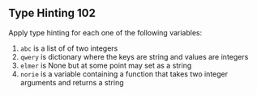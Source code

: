 ## Type Hinting 102

Apply type hinting for each one of the following variables:

1. `abc` is a list of of two integers
2. `qwery` is dictionary where the keys are string and values are integers
3. `elmer` is None but at some point may set as a string
4. `norie` is a variable containing a function that takes two integer arguments and returns a string
